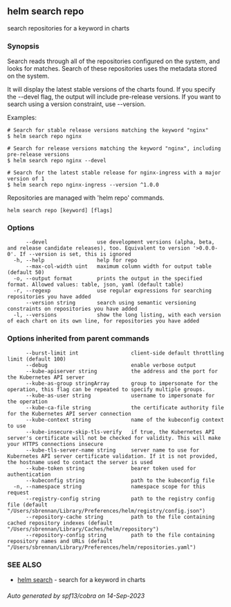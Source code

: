 ## helm search repo

search repositories for a keyword in charts

### Synopsis


Search reads through all of the repositories configured on the system, and
looks for matches. Search of these repositories uses the metadata stored on
the system.

It will display the latest stable versions of the charts found. If you
specify the --devel flag, the output will include pre-release versions.
If you want to search using a version constraint, use --version.

Examples:

    # Search for stable release versions matching the keyword "nginx"
    $ helm search repo nginx

    # Search for release versions matching the keyword "nginx", including pre-release versions
    $ helm search repo nginx --devel

    # Search for the latest stable release for nginx-ingress with a major version of 1
    $ helm search repo nginx-ingress --version ^1.0.0

Repositories are managed with 'helm repo' commands.


```
helm search repo [keyword] [flags]
```

### Options

```
      --devel                use development versions (alpha, beta, and release candidate releases), too. Equivalent to version '>0.0.0-0'. If --version is set, this is ignored
  -h, --help                 help for repo
      --max-col-width uint   maximum column width for output table (default 50)
  -o, --output format        prints the output in the specified format. Allowed values: table, json, yaml (default table)
  -r, --regexp               use regular expressions for searching repositories you have added
      --version string       search using semantic versioning constraints on repositories you have added
  -l, --versions             show the long listing, with each version of each chart on its own line, for repositories you have added
```

### Options inherited from parent commands

```
      --burst-limit int                 client-side default throttling limit (default 100)
      --debug                           enable verbose output
      --kube-apiserver string           the address and the port for the Kubernetes API server
      --kube-as-group stringArray       group to impersonate for the operation, this flag can be repeated to specify multiple groups.
      --kube-as-user string             username to impersonate for the operation
      --kube-ca-file string             the certificate authority file for the Kubernetes API server connection
      --kube-context string             name of the kubeconfig context to use
      --kube-insecure-skip-tls-verify   if true, the Kubernetes API server's certificate will not be checked for validity. This will make your HTTPS connections insecure
      --kube-tls-server-name string     server name to use for Kubernetes API server certificate validation. If it is not provided, the hostname used to contact the server is used
      --kube-token string               bearer token used for authentication
      --kubeconfig string               path to the kubeconfig file
  -n, --namespace string                namespace scope for this request
      --registry-config string          path to the registry config file (default "/Users/sbrennan/Library/Preferences/helm/registry/config.json")
      --repository-cache string         path to the file containing cached repository indexes (default "/Users/sbrennan/Library/Caches/helm/repository")
      --repository-config string        path to the file containing repository names and URLs (default "/Users/sbrennan/Library/Preferences/helm/repositories.yaml")
```

### SEE ALSO

* [helm search](helm_search.md)	 - search for a keyword in charts

###### Auto generated by spf13/cobra on 14-Sep-2023
